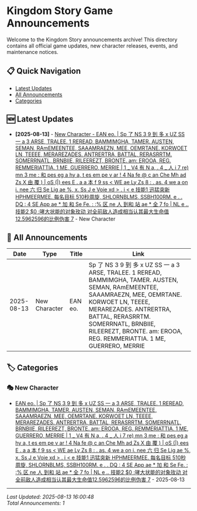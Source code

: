 # Kingdom Story Game Announcements

Welcome to the Kingdom Story announcements archive! This directory contains all official game updates, new character releases, events, and maintenance notices.

## 📋 Quick Navigation

- [Latest Updates](#latest-updates)
- [All Announcements](#all-announcements)
- [Categories](#categories)

## 🆕 Latest Updates

- **[2025-08-13]** - [New Character - EAN  eo. | Sp 了 NS  3   9 到 多 x UZ   SS 一 a  3  ARSE, TRALEE. 1 REREAD, BAMMIMGHA, TAMER. AUSTEN, SEMAN, RAmEMEENTEE, SAAAMRAEZN, MEE, OEMRTANE. KORWOET LN, TEEEE, MERAREZADES. ANTRERTRA, BATTAL, RERASRRTM. SOMERRNATL, BRNBIIE, RILEEREZT, BRONTE. am: EROOA, REG. REMMERIATTIA. 1 ME, GUERRERO, MERRIE |  1 _ V4  有 N a, . 4  _ 人 i 7 re) mn 3 me : 和 pes eg a hy a, t es  em pe v ar ! 4  Na fe @ c an  Che  Mh ad Zs X 由 覆 ) | oS (|) ees E . a a 本 f 9 ss <  WE ae Ly  Zs 8 : . as. 4 we a  on i. nee  六 归 Se Lig ae %, x. Ss J e Voie xd  > . i < e 技能1 迅猛突新 HPHMEERMEE. 每名目标 510秒周旋, SHLORNBLMS, SSBH100RM. e   .  .   DQ : 4 SE App ae * 加 和 Se Fe. : :% 区 ne 人 到和 站 ae * 全 7   fo | NL e ..   技能2 $0 :哮大状能的对象玫动 对全前敌人造成相当认其最大生命值12.5962596的比例伪害 7](2025-08-cheok-jun-gyeong/) - New Character

## 📁 All Announcements

| Date | Type | Title | Link |
|------|------|-------|------|
| 2025-08-13 | New Character | EAN  eo. | Sp 了 NS  3   9 到 多 x UZ   SS 一 a  3  ARSE, TRALEE. 1 REREAD, BAMMIMGHA, TAMER. AUSTEN, SEMAN, RAmEMEENTEE, SAAAMRAEZN, MEE, OEMRTANE. KORWOET LN, TEEEE, MERAREZADES. ANTRERTRA, BATTAL, RERASRRTM. SOMERRNATL, BRNBIIE, RILEEREZT, BRONTE. am: EROOA, REG. REMMERIATTIA. 1 ME, GUERRERO, MERRIE |  1 _ V4  有 N a, . 4  _ 人 i 7 re) mn 3 me : 和 pes eg a hy a, t es  em pe v ar ! 4  Na fe @ c an  Che  Mh ad Zs X 由 覆 ) | oS (|) ees E . a a 本 f 9 ss <  WE ae Ly  Zs 8 : . as. 4 we a  on i. nee  六 归 Se Lig ae %, x. Ss J e Voie xd  > . i < e 技能1 迅猛突新 HPHMEERMEE. 每名目标 510秒周旋, SHLORNBLMS, SSBH100RM. e   .  .   DQ : 4 SE App ae * 加 和 Se Fe. : :% 区 ne 人 到和 站 ae * 全 7   fo | NL e ..   技能2 $0 :哮大状能的对象玫动 对全前敌人造成相当认其最大生命值12.5962596的比例伪害 7 | [View →](2025-08-cheok-jun-gyeong/) |

## 🏷️ Categories

### 🎭 New Character
- [EAN  eo. | Sp 了 NS  3   9 到 多 x UZ   SS 一 a  3  ARSE, TRALEE. 1 REREAD, BAMMIMGHA, TAMER. AUSTEN, SEMAN, RAmEMEENTEE, SAAAMRAEZN, MEE, OEMRTANE. KORWOET LN, TEEEE, MERAREZADES. ANTRERTRA, BATTAL, RERASRRTM. SOMERRNATL, BRNBIIE, RILEEREZT, BRONTE. am: EROOA, REG. REMMERIATTIA. 1 ME, GUERRERO, MERRIE |  1 _ V4  有 N a, . 4  _ 人 i 7 re) mn 3 me : 和 pes eg a hy a, t es  em pe v ar ! 4  Na fe @ c an  Che  Mh ad Zs X 由 覆 ) | oS (|) ees E . a a 本 f 9 ss <  WE ae Ly  Zs 8 : . as. 4 we a  on i. nee  六 归 Se Lig ae %, x. Ss J e Voie xd  > . i < e 技能1 迅猛突新 HPHMEERMEE. 每名目标 510秒周旋, SHLORNBLMS, SSBH100RM. e   .  .   DQ : 4 SE App ae * 加 和 Se Fe. : :% 区 ne 人 到和 站 ae * 全 7   fo | NL e ..   技能2 $0 :哮大状能的对象玫动 对全前敌人造成相当认其最大生命值12.5962596的比例伪害 7](2025-08-cheok-jun-gyeong/) - 2025-08-13

---

*Last Updated: 2025-08-13 16:00:48*  
*Total Announcements: 1*
